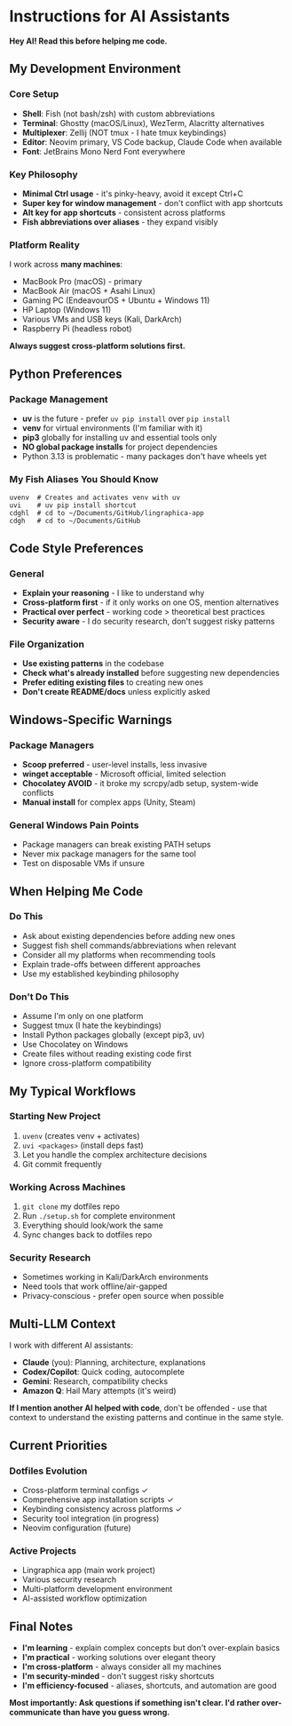 # Instructions for AI Assistants

**Hey AI! Read this before helping me code.**

## My Development Environment

### Core Setup
- **Shell**: Fish (not bash/zsh) with custom abbreviations
- **Terminal**: Ghostty (macOS/Linux), WezTerm, Alacritty alternatives
- **Multiplexer**: Zellij (NOT tmux - I hate tmux keybindings)
- **Editor**: Neovim primary, VS Code backup, Claude Code when available
- **Font**: JetBrains Mono Nerd Font everywhere

### Key Philosophy
- **Minimal Ctrl usage** - it's pinky-heavy, avoid it except Ctrl+C
- **Super key for window management** - don't conflict with app shortcuts
- **Alt key for app shortcuts** - consistent across platforms
- **Fish abbreviations over aliases** - they expand visibly

### Platform Reality
I work across **many machines**:
- MacBook Pro (macOS) - primary
- MacBook Air (macOS + Asahi Linux)
- Gaming PC (EndeavourOS + Ubuntu + Windows 11)
- HP Laptop (Windows 11)  
- Various VMs and USB keys (Kali, DarkArch)
- Raspberry Pi (headless robot)

**Always suggest cross-platform solutions first.**

## Python Preferences

### Package Management
- **uv** is the future - prefer `uv pip install` over `pip install`
- **venv** for virtual environments (I'm familiar with it)
- **pip3** globally for installing uv and essential tools only
- **NO global package installs** for project dependencies
- Python 3.13 is problematic - many packages don't have wheels yet

### My Fish Aliases You Should Know
```fish
uvenv  # Creates and activates venv with uv
uvi    # uv pip install shortcut
cdghl  # cd to ~/Documents/GitHub/lingraphica-app
cdgh   # cd to ~/Documents/GitHub
```

## Code Style Preferences

### General
- **Explain your reasoning** - I like to understand why
- **Cross-platform first** - if it only works on one OS, mention alternatives
- **Practical over perfect** - working code > theoretical best practices
- **Security aware** - I do security research, don't suggest risky patterns

### File Organization
- **Use existing patterns** in the codebase
- **Check what's already installed** before suggesting new dependencies
- **Prefer editing existing files** to creating new ones
- **Don't create README/docs** unless explicitly asked

## Windows-Specific Warnings

### Package Managers
- **Scoop preferred** - user-level installs, less invasive
- **winget acceptable** - Microsoft official, limited selection  
- **Chocolatey AVOID** - it broke my scrcpy/adb setup, system-wide conflicts
- **Manual install** for complex apps (Unity, Steam)

### General Windows Pain Points
- Package managers can break existing PATH setups
- Never mix package managers for the same tool
- Test on disposable VMs if unsure

## When Helping Me Code

### Do This
- Ask about existing dependencies before adding new ones
- Suggest fish shell commands/abbreviations when relevant
- Consider all my platforms when recommending tools
- Explain trade-offs between different approaches
- Use my established keybinding philosophy

### Don't Do This
- Assume I'm only on one platform
- Suggest tmux (I hate the keybindings)
- Install Python packages globally (except pip3, uv)
- Use Chocolatey on Windows
- Create files without reading existing code first
- Ignore cross-platform compatibility

## My Typical Workflows

### Starting New Project
1. `uvenv` (creates venv + activates)
2. `uvi <packages>` (install deps fast)
3. Let you handle the complex architecture decisions
4. Git commit frequently

### Working Across Machines
1. `git clone` my dotfiles repo
2. Run `./setup.sh` for complete environment
3. Everything should look/work the same
4. Sync changes back to dotfiles repo

### Security Research
- Sometimes working in Kali/DarkArch environments
- Need tools that work offline/air-gapped
- Privacy-conscious - prefer open source when possible

## Multi-LLM Context

I work with different AI assistants:
- **Claude** (you): Planning, architecture, explanations
- **Codex/Copilot**: Quick coding, autocomplete
- **Gemini**: Research, compatibility checks
- **Amazon Q**: Hail Mary attempts (it's weird)

**If I mention another AI helped with code**, don't be offended - use that context to understand the existing patterns and continue in the same style.

## Current Priorities

### Dotfiles Evolution
- Cross-platform terminal configs ✓
- Comprehensive app installation scripts ✓  
- Keybinding consistency across platforms ✓
- Security tool integration (in progress)
- Neovim configuration (future)

### Active Projects
- Lingraphica app (main work project)
- Various security research
- Multi-platform development environment
- AI-assisted workflow optimization

## Final Notes

- **I'm learning** - explain complex concepts but don't over-explain basics
- **I'm practical** - working solutions over elegant theory
- **I'm cross-platform** - always consider all my machines
- **I'm security-minded** - don't suggest risky shortcuts
- **I'm efficiency-focused** - aliases, shortcuts, and automation are good

**Most importantly: Ask questions if something isn't clear. I'd rather over-communicate than have you guess wrong.**